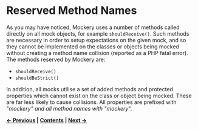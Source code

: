 # Reserved Method Names


As you may have noticed, Mockery uses a number of methods called directly on
all mock objects, for example `shouldReceive()`. Such methods are necessary
in order to setup expectations on the given mock, and so they cannot be
implemented on the classes or objects being mocked without creating a method
name collision (reported as a PHP fatal error). The methods reserved by Mockery are:

* `shouldReceive()`
* `shouldBeStrict()`

In addition, all mocks utilise a set of added methods and protected properties
which cannot exist on the class or object being mocked. These are far less likely
to cause collisions. All properties are prefixed with "_mockery" and all method
names with "mockery_".



**[&#8592; Previous](19-MOCKERY-GLOBAL-CONFIGURATION.md) | [Contents](../README.md#documentation) | [Next &#8594;](21-PHP-MAGIC-METHODS.md)**
